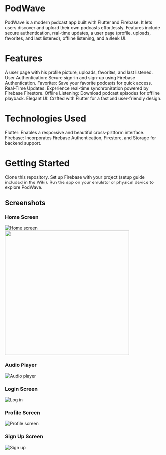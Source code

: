 # PodWave
PodWave is a modern podcast app built with Flutter and Firebase. It lets users discover and upload their own podcasts effortlessly. Features include secure authentication, real-time updates, a user page (profile, uploads, favorites, and last listened), offline listening, and a sleek UI.

# Features
A user page with his profile picture, uploads, favorites, and last listened.
User Authentication: Secure sign-in and sign-up using Firebase Authentication.
Favorites: Save your favorite podcasts for quick access.
Real-Time Updates: Experience real-time synchronization powered by Firebase Firestore.
Offline Listening: Download podcast episodes for offline playback.
Elegant UI: Crafted with Flutter for a fast and user-friendly design.
# Technologies Used
Flutter: Enables a responsive and beautiful cross-platform interface.
Firebase: Incorporates Firebase Authentication, Firestore, and Storage for backend support.
# Getting Started
Clone this repository.
Set up Firebase with your project (setup guide included in the Wiki).
Run the app on your emulator or physical device to explore PodWave.

## Screenshots

### Home Screen
![Home screen](screenshots/Home%20screen%20screenshot.png)
<img src="screenshots/Home%20screen%20screenshot.png" width="400"/>

### Audio Player
![Audio player](screenshots/Audio%20player%20screenshot.png)

### Login Screen
![Log in](screenshots/Log%20in%20screeshot.png)

### Profile Screen
![Profile screen](screenshots/Profil%20screen%20screenshot.png)

### Sign Up Screen
![Sign up](screenshots/Sign%20up%20screenshot.png)
